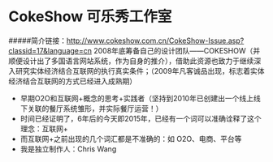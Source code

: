 # CokeShow 可乐秀工作室
#####简介链接：http://www.cokeshow.com.cn/CokeShow-Issue.asp?classid=17&language=cn
2008年底筹备自己的设计团队——COKESHOW（并顺便设计出了多国语言网站系统，作为自身的推介），借助此资源也致力于继续深入研究实体经济结合互联网的执行真实条件；（2009年凡客诚品出现，标志着实体经济结合互联网的方式已经进入成熟期）
- 早期O2O和互联网+概念的思考+实践者（坚持到2010年已创建出一个线上线下关联的餐厅系统雏形，并实际餐厅运营！）
- 时间已经证明了，6年后的今天即2015年，已经有一个词可以准确诠释了这个理念：互联网+
- 而互联网+之前出现的几个词汇都是不准确的：如 O2O、电商、平台等
- 我是独立制作人：Chris Wang
